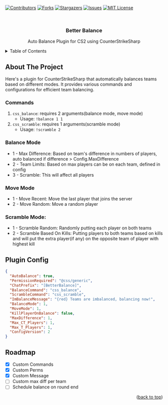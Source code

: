 <a name="readme-top"></a>
<!-- PROJECT SHIELDS -->
[![Contributors][contributors-shield]][contributors-url]
[![Forks][forks-shield]][forks-url]
[![Stargazers][stars-shield]][stars-url]
[![Issues][issues-shield]][issues-url]
[![MIT License][license-shield]][license-url]

<!-- PROJECT LOGO -->
<br />
<div align="center">
  <h3 align="center">Better Balance</h3>
  <p align="center">
    Auto Balance Plugin for CS2 using CounterStrikeSharp
  </p>
</div>

<!-- TABLE OF CONTENTS -->
<details>
  <summary>Table of Contents</summary>
  <ol>
    <li><a href="#commands">Commands</a></li>
    <li><a href="#balance-mode">Balance Mode</a></li>
    <li><a href="#move-mode">Move Mode</a></li>
    <li><a href="#plugin-config">Plugin Config</a></li>
    <li><a href="#todo">Todo</a></li>
  </ol>
</details>

<!-- ABOUT THE PROJECT -->
## About The Project

Here's a plugin for CounterStrikeSharp that automatically balances teams based on different modes. It provides various commands and configurations for efficient team balancing.

### Commands

1. `css_balance`: requires 2 arguments(balance mode, move mode)
   - Usage: `!balance 1 1`
1. `css_scramble`: requires 1 arguments(scramble mode)
   - Usage: `!scramble 2`

### Balance Mode
* 1 - Max Difference: Based on team's difference in numbers of players, auto balanced if difference > Config.MaxDifference
* 2 - Team Limits: Based on max players can be on each team, defined in config
* 3 - Scramble: This will affect all players
### Move Mode
* 1 - Move Recent: Move the last player that joins the server
* 2 - Move Random: Move a random player  
### Scramble Mode:
* 1 - Scramble Random: Randomly putting each player on both teams
* 2 - Scramble Based On Kills: Putting players to both teams based on kills and will put the extra player(if any) on the opposite team of player with highest kill

  
## Plugin Config
```json
{
  "AutoBalance": true,
  "PermissionRequired": "@css/generic",
  "ChatPrefix": "[BetterBalance]",
  "BalanceCommand": "css_balance",
  "ScrambleCommand": "css_scramble",
  "ImBalanceMessage": "{red} Teams are imbalanced, balancing now!",
  "BalanceMode": 1,
  "MoveMode": 1,
  "KillPlayerOnBalance": false,
  "MaxDifference": 1,
  "Max_CT_Players": 1,
  "Max_T_Players": 1,
  "ConfigVersion": 2
}
```
## Roadmap

- [x] Custom Commands
- [x] Custom Perms
- [x] Custom Message
- [ ] Custom max diff per team
- [ ] Schedule balance on round end
      
<p align="right">(<a href="#readme-top">back to top</a>)</p>

[contributors-shield]: https://img.shields.io/github/contributors/TianxSky/BetterBalance.svg?style=for-the-badge
[contributors-url]: https://github.com/TianxSky/BetterBalance/graphs/contributors
[forks-shield]: https://img.shields.io/github/forks/TianxSky/BetterBalance.svg?style=for-the-badge
[forks-url]: https://github.com/TianxSky/BetterBalance/network/members
[stars-shield]: https://img.shields.io/github/stars/TianxSky/BetterBalance.svg?style=for-the-badge
[stars-url]: https://github.com/TianxSky/BetterBalance/stargazers
[issues-shield]: https://img.shields.io/github/issues/TianxSky/BetterBalance.svg?style=for-the-badge
[issues-url]: https://github.com/TianxSky/BetterBalance/issues
[license-shield]: https://img.shields.io/github/license/TianxSky/BetterBalance.svg?style=for-the-badge
[license-url]: https://github.com/TianxSky/BetterBalance/blob/master/LICENSE.txt
